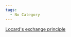```yaml
---
tags:
  - No Category
---
```

[Locard's exchange
principle](https://en.wikipedia.org/wiki/Locard's_exchange_principle)